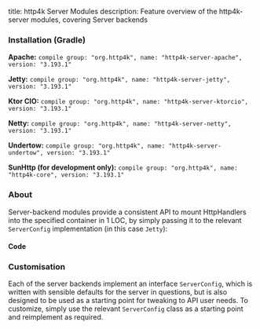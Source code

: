 title: http4k Server Modules
description: Feature overview of the http4k-server modules, covering Server backends

### Installation (Gradle)
**Apache:** ```compile group: "org.http4k", name: "http4k-server-apache", version: "3.193.1"```

**Jetty:** ```compile group: "org.http4k", name: "http4k-server-jetty", version: "3.193.1"```

**Ktor CIO:** ```compile group: "org.http4k", name: "http4k-server-ktorcio", version: "3.193.1"```

**Netty:** ```compile group: "org.http4k", name: "http4k-server-netty", version: "3.193.1"```

**Undertow:** ```compile group: "org.http4k", name: "http4k-server-undertow", version: "3.193.1"```

**SunHttp (for development only):** ```compile group: "org.http4k", name: "http4k-core", version: "3.193.1"```

### About
Server-backend modules provide a consistent API to mount HttpHandlers into the specified container in 1 LOC, by 
simply passing it to the relevant `ServerConfig` implementation (in this case `Jetty`):

#### Code [<img class="octocat"/>](https://github.com/http4k/http4k/blob/master/src/docs/guide/modules/servers/example_http.kt)
<script src="https://gist-it.appspot.com/https://github.com/http4k/http4k/blob/master/src/docs/guide/modules/servers/example_http.kt"></script>

### Customisation
Each of the server backends implement an interface `ServerConfig`, which is written with sensible defaults for the server in questions, 
but is also designed to be used as a starting point for tweaking to API user needs. To customize, simply use the relevant `ServerConfig` 
class as a starting point and reimplement as required.

